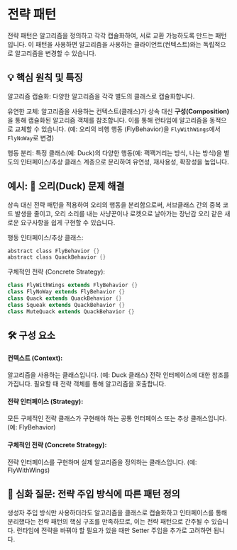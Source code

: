 # 전략 패턴
전략 패턴은 알고리즘을 정의하고 각각 캡슐화하여, 서로 교환 가능하도록 만드는 패턴입니다. 이 패턴을 사용하면 알고리즘을 사용하는 클라이언트(컨텍스트)와는 독립적으로 알고리즘을 변경할 수 있습니다.

## 💡 핵심 원칙 및 특징
알고리즘 캡슐화: 다양한 알고리즘을 각각 별도의 클래스로 캡슐화합니다.

유연한 교체: 알고리즘을 사용하는 컨텍스트(클래스)가 상속 대신 <b>구성(Composition)</b>을 통해 캡슐화된 알고리즘 객체를 참조합니다. 이를 통해 런타임에 알고리즘을 동적으로 교체할 수 있습니다. (예: 오리의 비행 행동 (FlyBehavior)을 `FlyWithWings`에서 `FlyNoWay`로 변경)

행동 분리: 특정 클래스(예: Duck)의 다양한 행동(예: 꽥꽥거리는 방식, 나는 방식)을 별도의 인터페이스/추상 클래스 계층으로 분리하여 유연성, 재사용성, 확장성을 높입니다.

## 예시: 🪿 오리(Duck) 문제 해결
상속 대신 전략 패턴을 적용하여 오리의 행동을 분리함으로써, 서브클래스 간의 중복 코드 발생을 줄이고, 오리 소리를 내는 사냥꾼이나 로켓으로 날아가는 장난감 오리 같은 새로운 요구사항을 쉽게 구현할 수 있습니다.

행동 인터페이스/추상 클래스:

```dart
abstract class FlyBehavior {}
abstract class QuackBehavior {}
```
구체적인 전략 (Concrete Strategy):

```dart
class FlyWithWings extends FlyBehavior {}
class FlyNoWay extends FlyBehavior {}
class Quack extends QuackBehavior {}
class Squeak extends QuackBehavior {}
class MuteQuack extends QuackBehavior {}
```
## 🛠️ 구성 요소

#### 컨텍스트 (Context):

알고리즘을 사용하는 클래스입니다. (예: Duck 클래스)
전략 인터페이스에 대한 참조를 가집니다.
필요할 때 전략 객체를 통해 알고리즘을 호출합니다.

#### 전략 인터페이스 (Strategy):

모든 구체적인 전략 클래스가 구현해야 하는 공통 인터페이스 또는 추상 클래스입니다. (예: FlyBehavior)

#### 구체적인 전략 (Concrete Strategy):

전략 인터페이스를 구현하며 실제 알고리즘을 정의하는 클래스입니다. (예: FlyWithWings)

## 🤔 심화 질문: 전략 주입 방식에 따른 패턴 정의

생성자 주입 방식만 사용하더라도 알고리즘을 클래스로 캡슐화하고 인터페이스를 통해 분리했다는 전략 패턴의 핵심 구조를 만족하므로, 이는 전략 패턴으로 간주될 수 있습니다. 런타임에 전략을 바꿔야 할 필요가 있을 때만 Setter 주입을 추가로 고려하면 됩니다.